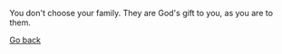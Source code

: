 You don't choose your family. 
They are God's gift to you, 
as you are to them.



[Go back](../quote.md)